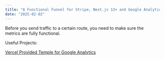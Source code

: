 ```yaml
---
title: "A Functional Funnel for Stripe, Next.js 13+ and Google Analytics"
date: "2025-02-02"
---
```


Before you send traffic to a certain route, you need to make sure the metrics are fully functional.

Useful Projects:

[Vercel Provided Temple for Google Analytics](https://github.com/vercel/next.js/tree/canary/examples/with-google-analytics)
